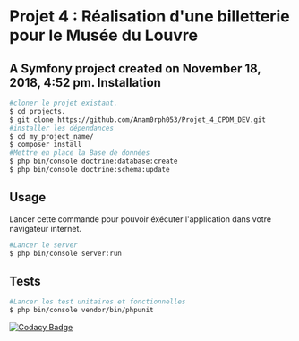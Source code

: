 Projet 4 : Réalisation d'une billetterie pour le Musée du Louvre
=======
A Symfony project created on November 18, 2018, 4:52 pm.
Installation
------------
```bash
#cloner le projet existant.
$ cd projects.
$ git clone https://github.com/Anam0rph053/Projet_4_CPDM_DEV.git
#installer les dépendances
$ cd my_project_name/
$ composer install
#Mettre en place la Base de données
$ php bin/console doctrine:database:create
$ php bin/console doctrine:schema:update
```
Usage
-----
Lancer cette commande pour pouvoir éxécuter l'application dans votre navigateur internet. 
```bash
#Lancer le server
$ php bin/console server:run
```
Tests
-----
```bash
#Lancer les test unitaires et fonctionnelles
$ php bin/console vendor/bin/phpunit
```
[![Codacy Badge](https://api.codacy.com/project/badge/Grade/825a55392ead4cc4b658daffb8689535)](https://www.codacy.com/app/Anam0rph053/Projet_4_CPDM_DEV?utm_source=github.com&amp;utm_medium=referral&amp;utm_content=Anam0rph053/Projet_4_CPDM_DEV&amp;utm_campaign=Badge_Grade)
